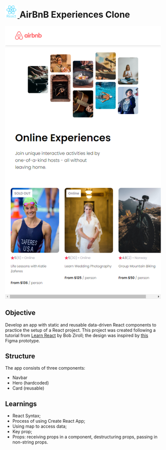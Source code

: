 # <a href="https://reactjs.org/" target="_blank" rel="noreferrer"> <img src="https://raw.githubusercontent.com/devicons/devicon/master/icons/react/react-original-wordmark.svg" alt="react" width="40" height="40"/> </a> AirBnB Experiences Clone

<img src="./public/images/screencapture-localhost-3001-2024-01-27-01_05_21.png">

## Objective

Develop an app with static and reusable data-driven React components to practice the setup of a React project. This project was created following a tutorial from <a href="https://www.coursera.org/professional-certificates/google-ux-design">Learn React</a> by Bob Ziroll; the design was inspired by <a href="https://www.figma.com/file/4YjrygFEXOcDp9AAnVFv7o/Airbnb-Experiences?type=design&node-id=0-1&mode=design&t=TZKg1cFsJwh7HFnP-0">this</a> Figma prototype.

## Structure

The app consists of three components:
* Navbar
* Hero (hardcoded)
* Card (reusable)

## Learnings

* React Syntax;
* Process of using Create React App;
* Using map to access data;
* Key prop;
* Props: receiving props in a component, destructuring props, passing in non-string props.